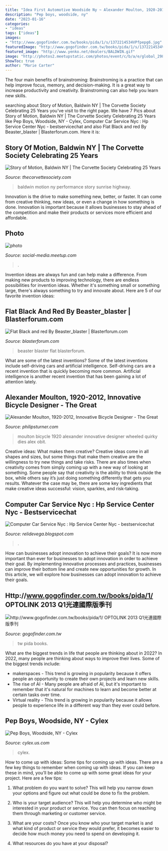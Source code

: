 ```yaml
---
title: "Idea First Automotive Woodside Ny ~ Alexander Moulton, 1920-2012, Innovative Bicycle Designer"
description: "Pep boys, woodside, ny"
date: "2023-01-16"
categories:
- "ideas"
tags: ["ideas"]
images:
- "http://www.gogofinder.com.tw/books/pida/1/s/1372214534VPfpepg6.jpg"
featuredImage: "http://www.gogofinder.com.tw/books/pida/1/s/1372214534VPfpepg6.jpg"
featured_image: "http://www.yenko.net/dealers/BALDWIN.gif"
image: "http://photos2.meetupstatic.com/photos/event/c/b/a/e/global_298132142.jpeg"
ShowToc: true
author: "Marie Carter"
---
```



The four main benefits of brainstroming:
Brainstroming is a practice that can help improve focus, memory, and decision-making. It is a great way to increase productivity and creativity. Brainstroming can also help you learn new skills.

	

		
searching about Story of Motion, Baldwin NY | The Corvette Society Celebrating 25 Years you've visit to the right page. We have 7 Pics about Story of Motion, Baldwin NY | The Corvette Society Celebrating 25 Years like Pep Boys, Woodside, NY - Cylex, Computer Car Service Nyc : Hp Service Center Nyc - bestservicechat and also Flat Black and red By Beaster_blaster | Blasterforum.com. Here it is:
		
    
## Story Of Motion, Baldwin NY | The Corvette Society Celebrating 25 Years

<img loading=lazy src="http://www.yenko.net/dealers/BALDWIN.gif" onerror="this.onerror=null;this.src='https://tse1.mm.bing.net/th?id=OIP.og93B4hR9neCD1BW8OLyAAHaBs&amp;pid=15.1';" alt="Story of Motion, Baldwin NY | The Corvette Society Celebrating 25 Years">

_Source: thecorvettesociety.com_

>baldwin motion ny performance story sunrise highway. 

	

Innovation is the drive to make something new, better, or faster. It can come from creative thinking, new ideas, or even a change in how something is done. Innovation is important because it allows businesses to stay ahead of the competition and make their products or services more efficient and affordable.

    
## Photo

<img loading=lazy src="http://photos2.meetupstatic.com/photos/event/c/b/a/e/global_298132142.jpeg" onerror="this.onerror=null;this.src='https://tse4.mm.bing.net/th?id=OIP.aVZ9vvnCu-OArY7UvViMngHaHa&amp;pid=15.1';" alt="photo">

_Source: social-media.meetup.com_

>. 

	

Invention ideas are always fun and can help make a difference. From making new products to improving technology, there are endless possibilities for invention ideas. Whether it's something small or something large, there's always something to try and innovate about. Here are 5 of our favorite invention ideas:

    
## Flat Black And Red By Beaster_blaster | Blasterforum.com

<img loading=lazy src="https://www.blasterforum.com/proxy.php?image=http:%2F%2Fi5.photobucket.com%2Falbums%2Fy167%2FMrazda27%2FIphone066.jpg&amp;hash=123937e61de6de69bcca6352bd0c8657" onerror="this.onerror=null;this.src='https://tse4.mm.bing.net/th?id=OIP.1hejKLHlnQ3deWby_t7B2QHaJ4&amp;pid=15.1';" alt="Flat Black and red By Beaster_blaster | Blasterforum.com">

_Source: blasterforum.com_

>beaster blaster flat blasterforum. 

	

What are some of the latest inventions?
Some of the latest inventions include self-driving cars and artificial intelligence. Self-driving cars are a recent invention that is quickly becoming more common. Artificial intelligence is another recent invention that has been gaining a lot of attention lately.

    
## Alexander Moulton, 1920-2012, Innovative Bicycle Designer - The Great

<img loading=lazy src="http://philipsturner.com/wp-content/uploads/2012/12/MOULTON-obit-170x300.jpeg" onerror="this.onerror=null;this.src='https://tse3.mm.bing.net/th?id=OIP.5MEexWw5rlkKou5cNx_rGAAAAA&amp;pid=15.1';" alt="Alexander Moulton, 1920-2012, Innovative Bicycle Designer - The Great">

_Source: philipsturner.com_

>moulton bicycle 1920 alexander innovative designer wheeled quirky dies alex obit. 

	

Creative ideas: What makes them creative?
Creative ideas come in all shapes and sizes, but some things that make them creative are the willingness to try new things and take risks. There are also times when creativity comes from simply coming up with a new way of looking at something. Some people say that creativity is the ability to think outside the box, while others say it’s just doing something differently that gets you results. Whatever the case may be, there are some key ingredients that make creative ideas successful: vision, sparkles, and risk-taking.

    
## Computer Car Service Nyc : Hp Service Center Nyc - Bestservicechat

<img loading=lazy src="https://www.nycitylimo.com/wp-content/uploads/2015/08/NYC-Town-Car-Service.jpg" onerror="this.onerror=null;this.src='https://tse1.mm.bing.net/th?id=OIP.Jq_0p39XntpbwoQtlsarqQHaDR&amp;pid=15.1';" alt="Computer Car Service Nyc : Hp Service Center Nyc - bestservicechat">

_Source: relidevega.blogspot.com_

>. 

	

How can businesses adopt innovation to achieve their goals?
It is now more important than ever for businesses to adopt innovation in order to achieve their goal. By implementing innovative processes and practices, businesses can improve their bottom line and create new opportunities for growth. In this article, we will explore how businesses can adopt innovation to achieve their goals.

    
## Http://www.gogofinder.com.tw/books/pida/1/ OPTOLINK 2013 Q1光連國際版季刊

<img loading=lazy src="http://www.gogofinder.com.tw/books/pida/1/s/1372214534VPfpepg6.jpg" onerror="this.onerror=null;this.src='https://tse1.mm.bing.net/th?id=OIP.rTKbziASKsNN3JSQp7MAdwHaKf&amp;pid=15.1';" alt="http://www.gogofinder.com.tw/books/pida/1/ OPTOLINK 2013 Q1光連國際版季刊">

_Source: gogofinder.com.tw_

>tw pida books. 

	

What are the biggest trends in life that people are thinking about in 2022?
In 2022, many people are thinking about ways to improve their lives. Some of the biggest trends include: 
- makerspaces - This trend is growing in popularity because it offers people an opportunity to create their own projects and learn new skills. 
- The rise of AI - Many people are afraid of AI, but it's important to remember that it's natural for machines to learn and become better at certain tasks over time. 
- Virtual reality - This trend is growing in popularity because it allows people to experience life in a different way than they ever could before.

    
## Pep Boys, Woodside, NY - Cylex

<img loading=lazy src="https://media.cylex.us.com/companies/2517/9297/images/-286637244-img4_596441_large.jpg" onerror="this.onerror=null;this.src='https://tse1.mm.bing.net/th?id=OIP.yMUUPLLYKnNEkNY6ROL9jAHaE8&amp;pid=15.1';" alt="Pep Boys, Woodside, NY - Cylex">

_Source: cylex.us.com_

>cylex. 

	

How to come up with ideas: Some tips for coming up with ideas.
There are a few key things to remember when coming up with ideas. If you can keep these in mind, you’ll be able to come up with some great ideas for your project. Here are a few tips:
1. What problem do you want to solve? This will help you narrow down your options and figure out what could be done to fix the problem.

2. Who is your target audience? This will help you determine who might be interested in your product or service. You can then focus on reaching them through marketing or customer service.

3. What are your costs? Once you know who your target market is and what kind of product or service they would prefer, it becomes easier to decide how much money you need to spend on developing it.

4. What resources do you have at your disposal?

